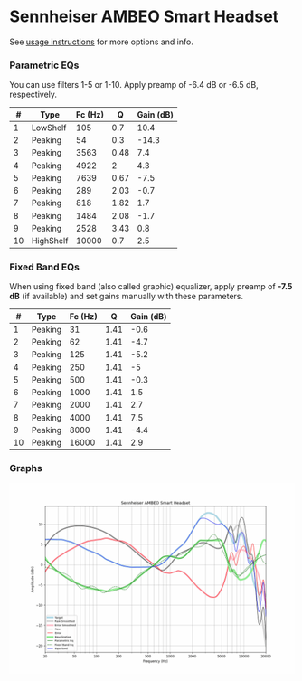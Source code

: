 # Sennheiser AMBEO Smart Headset
See [usage instructions](https://github.com/jaakkopasanen/AutoEq#usage) for more options and info.

### Parametric EQs
You can use filters 1-5 or 1-10. Apply preamp of -6.4 dB or -6.5 dB, respectively.

|   # | Type      |   Fc (Hz) |    Q |   Gain (dB) |
|-----|-----------|-----------|------|-------------|
|   1 | LowShelf  |       105 | 0.7  |        10.4 |
|   2 | Peaking   |        54 | 0.3  |       -14.3 |
|   3 | Peaking   |      3563 | 0.48 |         7.4 |
|   4 | Peaking   |      4922 | 2    |         4.3 |
|   5 | Peaking   |      7639 | 0.67 |        -7.5 |
|   6 | Peaking   |       289 | 2.03 |        -0.7 |
|   7 | Peaking   |       818 | 1.82 |         1.7 |
|   8 | Peaking   |      1484 | 2.08 |        -1.7 |
|   9 | Peaking   |      2528 | 3.43 |         0.8 |
|  10 | HighShelf |     10000 | 0.7  |         2.5 |

### Fixed Band EQs
When using fixed band (also called graphic) equalizer, apply preamp of **-7.5 dB** (if available) and set gains manually with these parameters.

|   # | Type    |   Fc (Hz) |    Q |   Gain (dB) |
|-----|---------|-----------|------|-------------|
|   1 | Peaking |        31 | 1.41 |        -0.6 |
|   2 | Peaking |        62 | 1.41 |        -4.7 |
|   3 | Peaking |       125 | 1.41 |        -5.2 |
|   4 | Peaking |       250 | 1.41 |        -5   |
|   5 | Peaking |       500 | 1.41 |        -0.3 |
|   6 | Peaking |      1000 | 1.41 |         1.5 |
|   7 | Peaking |      2000 | 1.41 |         2.7 |
|   8 | Peaking |      4000 | 1.41 |         7.5 |
|   9 | Peaking |      8000 | 1.41 |        -4.4 |
|  10 | Peaking |     16000 | 1.41 |         2.9 |

### Graphs
![](./Sennheiser%20AMBEO%20Smart%20Headset.png)
